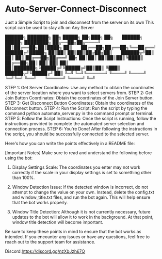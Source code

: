 # Auto-Server-Connect-Disconnect
Just a Simple Script to join and disconnect from the server on its own
This script can be used to stay afk on Any Server

██████╗ ███████╗     ██╗ █████╗ ██╗███╗  ██╗  ██████╗  █████╗ ████████╗
██╔══██╗██╔════╝     ██║██╔══██╗██║████╗ ██║  ██╔══██╗██╔══██╗╚══██╔══╝
██████╔╝█████╗       ██║██║  ██║██║██╔██╗██║  ██████╦╝██║  ██║   ██║
██╔══██╗██╔══╝  ██╗  ██║██║  ██║██║██║╚████║  ██╔══██╗██║  ██║   ██║
██║  ██║███████╗╚█████╔╝╚█████╔╝██║██║ ╚███║  ██████╦╝╚█████╔╝   ██║
╚═╝  ╚═╝╚══════╝ ╚════╝  ╚════╝ ╚═╝╚═╝  ╚══╝  ╚═════╝  ╚════╝    ╚═╝

STEP 1:
Get Server Coordinates: Use any method to obtain the coordinates of the server location where you want to select servers from.
STEP 2:
Get Join Button Coordinates: Obtain the coordinates of the Join Server button.
STEP 3:
Get Disconnect Button Coordinates: Obtain the coordinates of the Disconnect button.
STEP 4:
Run the Script: Run the script by typing the command python automate_server.py in the command prompt or terminal.
STEP 5:
Follow the Script Instructions: Once the script is running, follow the instructions provided to complete the automated server selection and connection process.
STEP 6:
You're Done! After following the instructions in the script, you should be successfully connected to the selected server.

Here's how you can write the points effectively in a README file:

[Important Notes]
Make sure to read and understand the following before using the bot:

1) Display Settings Scale: The coordinates you enter may not work correctly if the scale in your display settings is set to something other than 100%.

2) Window Detection Issue: If the detected window is incorrect, do not attempt to change the value on your own. Instead, delete the config.txt and window_title.txt files, and run the bot again. This will help ensure that the bot works properly.

3) Window Title Detection: Although it is not currently necessary, future updates to the bot will allow it to work in the background. At that point, window title detection will become important.

Be sure to keep these points in mind to ensure that the bot works as intended. If you encounter any issues or have any questions, feel free to reach out to the support team for assistance.

Discord:https://discord.gg/nzXbJzh67Q
